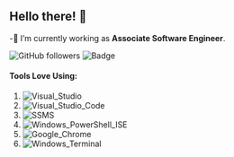 ## Hello there! 👋

-🔭 I’m currently working as **Associate Software Engineer**.

![GitHub followers](https://img.shields.io/github/followers/mdrakakis?label=Follow%20me%20on%20GitHub&style=plastic)
![Badge](https://img.shields.io/badge/Caffeine_in_Blood-85%25-blue?style=plastic)

#### Tools Love Using: 
1) ![Visual_Studio](https://img.shields.io/badge/Visual%20Studio-Version:_2019-blue?style=plastic)
2) ![Visual_Studio_Code](https://img.shields.io/badge/Visual%20Studio%20Code-Version:_Latest-blue?style=plastic)
3) ![SSMS](https://img.shields.io/badge/SSMS-Version:_18-blue?style=plastic)
4) ![Windows_PowerShell_ISE](https://img.shields.io/badge/Windows_PowerShell_ISE-Version:_Latest-blue?style=plastic)
5) ![Google_Chrome](https://img.shields.io/badge/Google_Chrome-Version:_Latest-blue?style=plastic)
6) ![Windows_Terminal](https://img.shields.io/badge/Windows_Terminal-Version:_1.0.1811.0-blue?style=plastic)
